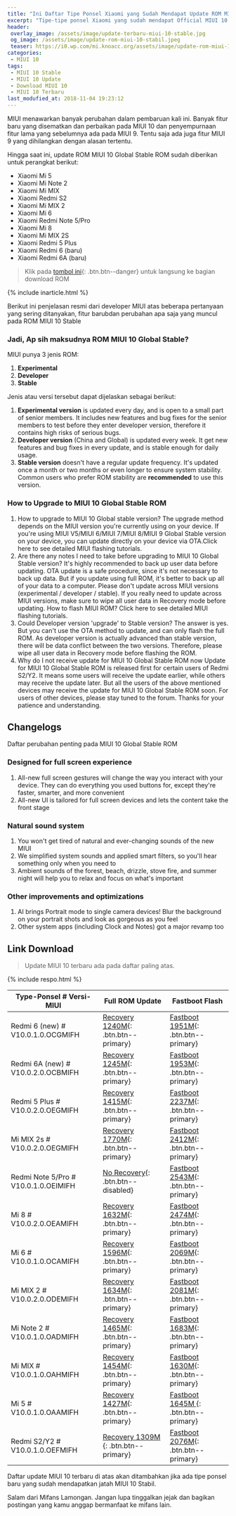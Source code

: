 ```yaml
---
title: "Ini Daftar Tipe Ponsel Xiaomi yang Sudah Mendapat Update ROM MIUI 10 Stabil"
excerpt: "Tipe-tipe ponsel Xiaomi yang sudah mendapat Official MIUI 10 ROM [Global/China Stable] beserta link unduhnya"
header:
 overlay_image: /assets/image/update-terbaru-miui-10-stable.jpg
 og_image: /assets/image/update-rom-miui-10-stabil.jpeg
 teaser: https://i0.wp.com/mi.knoacc.org/assets/image/update-rom-miui-10-stabil.jpg?resize,320,300
categories:
 - MIUI 10
tags:
 - MIUI 10 Stable
 - MIUI 10 Update
 - Download MIUI 10
 - MIUI 10 Terbaru
last_modufied_at: 2018-11-04 19:23:12
---
```

MIUI menawarkan banyak perubahan dalam pembaruan kali ini. Banyak fitur baru yang disematkan dan perbaikan pada MIUI 10 dan penyempurnaan fitur lama yang sebelumnya ada pada MIUI 9. Tentu saja ada juga fitur MIUI 9 yang dihilangkan dengan alasan tertentu.

Hingga saat ini, update ROM MIUI 10 Global Stable ROM sudah diberikan untuk perangkat berikut:

- Xiaomi Mi 5
- Xiaomi Mi Note 2
- Xiaomi Mi MIX
- Xiaomi Redmi S2
- Xiaomi Mi MIX 2
- Xiaomi Mi 6
- Xiaomi Redmi Note 5/Pro
- Xiaomi Mi 8
- Xiaomi Mi MIX 2S
- Xiaomi Redmi 5 Plus
- Xiaomi Redmi 6 (baru)
- Xiaomi Redmi 6A (baru)

> Klik pada [tombol ini](#link-download){: .btn.btn--danger} untuk langsung ke bagian download ROM

{% include inarticle.html %}

Berikut ini penjelasan resmi dari developer MIUI atas beberapa pertanyaan yang sering ditanyakan, fitur barubdan perubahan apa saja yang muncul pada ROM MIUI 10 Stable

### Jadi, Ap sih maksudnya ROM MIUI 10 Global Stable?

MIUI punya 3 jenis ROM:

1. **Experimental**
2. **Developer**
3. **Stable**

Jenis atau versi tersebut dapat dijelaskan sebagai berikut:

1. **Experimental version** is updated every day, and is open to a small part of senior members. It includes new features and bug fixes for the senior members to test before they enter developer version, therefore it contains high risks of serious bugs.
2. **Developer version** (China and Global) is updated every week. It get new features and bug fixes in every update, and is stable enough for daily usage.
3. **Stable version** doesn't have a regular update frequency. It's updated once a month or two months or even longer to ensure system stability. Common users who prefer ROM stability are **recommended** to use this version.

### How to Upgrade to MIUI 10 Global Stable ROM

1. How to upgrade to MIUI 10 Global stable version? The upgrade method depends on the MIUI version you're currently using on your device. If you're using MIUI V5/MIUI 6/MIUI 7/MIUI 8/MIUI 9 Global Stable version on your device, you can update directly on your device via OTA.Click here to see detailed MIUI flashing tutorials.
2. Are there any notes I need to take before upgrading to MIUI 10 Global Stable version? It's highly recommended to back up user data before updating. OTA update is a safe procedure, since it's not necessary to back up data. But if you update using full ROM, it's better to back up all of your data to a computer. Please don't update across MIUI versions (experimental / developer / stable). If you really need to update across MIUI versions, make sure to wipe all user data in Recovery mode before updating. How to flash MIUI ROM? Click here to see detailed MIUI flashing tutorials.
3. Could Developer version 'upgrade' to Stable version? The answer is yes. But you can't use the OTA method to update, and can only flash the full ROM. As developer version is actually advanced than stable version, there will be data conflict between the two versions. Therefore, please wipe all user data in Recovery mode before flashing the ROM.
4. Why do I not receive update for MIUI 10 Global Stable ROM now Update for MIUI 10 Global Stable ROM is released first for certain users of Redmi S2/Y2. It means some users will receive the update earlier, while others may receive the update later. But all the users of the above mentioned devices may receive the update for MIUI 10 Global Stable ROM soon. For users of other devices, please stay tuned to the forum. Thanks for your patience and understanding.

## Changelogs

Daftar perubahan penting pada MIUI 10 Global Stable ROM

### Designed for full screen experience

1. All-new full screen gestures will change the way you interact with your device. They can do everything you used buttons for, except they're faster, smarter, and more convenient
2. All-new UI is tailored for full screen devices and lets the content take the front stage

### Natural sound system

1. You won't get tired of natural and ever-changing sounds of the new MIUI
2. We simplified system sounds and applied smart filters, so you'll hear something only when you need to
3. Ambient sounds of the forest, beach, drizzle, stove fire, and summer night will help you to relax and focus on what's important

### Other improvements and optimizations

1. AI brings Portrait mode to single camera devices! Blur the background on your portrait shots and look as gorgeous as you feel
2. Other system apps (including Clock and Notes) got a major revamp too

## Link Download

> Update MIUI 10 terbaru ada pada daftar paling atas.

{% include respo.html %}

| Type-Ponsel # Versi-MIUI | Full ROM Update | Fastboot Flash |
|------|------|------|
| Redmi 6 (new) # V10.0.1.0.OCGMIFH | [Recovery 1240M](http://bigota.d.miui.com/V10.0.1.0.OCGMIFH/miui_HM6Global_V10.0.1.0.OCGMIFH_fd06fbb541_8.1.zip){: .btn.btn--primary} | [Fastboot 1951M](http://bigota.d.miui.com/V10.0.1.0.OCGMIFH/cereus_global_images_V10.0.1.0.OCGMIFH_20180919.0000.00_8.1_global_794ccbbe18.tgz){: .btn.btn--primary} |
| Redmi 6A (new) # V10.0.2.0.OCBMIFH | [Recovery 1245M](zip){: .btn.btn--primary} | [Fastboot 1953M](http://bigota.d.miui.com/V10.0.2.0.OCBMIFH/miui_HM6AGlobal_V10.0.2.0.OCBMIFH_f3505ab8ee_8.1.zip){: .btn.btn--primary} |
| Redmi 5 Plus # V10.0.2.0.OEGMIFH | [Recovery 1415M](http://bigota.d.miui.com/V10.0.2.0.OEGMIFH/miui_HM5PlusGlobal_V10.0.2.0.OEGMIFH_dc9f1b974c_8.1.zip){: .btn.btn--primary} | [Fastboot 2237M](http://bigota.d.miui.com/V10.0.2.0.OEGMIFH/vince_global_images_V10.0.2.0.OEGMIFH_20180914.0000.00_8.1_global_018f1e352d.tgz){: .btn.btn--primary} |
| Mi MIX 2s # V10.0.2.0.OEGMIFH | [Recovery 1770M](http://bigota.d.miui.com/V10.0.2.0.ODGMIFH/miui_MIMIX2SGlobal_V10.0.2.0.ODGMIFH_ddc8dcd78e_8.0.zip){: .btn.btn--primary} | [Fastboot 2412M](http://bigota.d.miui.com/V10.0.2.0.OEGMIFH/vince_global_images_V10.0.2.0.OEGMIFH_20180914.0000.00_8.1_global_018f1e352d.tgz){: .btn.btn--primary} |
| Redmi Note 5/Pro # V10.0.1.0.OEIMIFH | [No Recovery](#){: .btn.btn--disabled} | [Fastboot 2543M](http://bigota.d.miui.com/V10.0.1.0.OEIMIFH/whyred_global_images_V10.0.1.0.OEIMIFH_20180910.0000.00_8.1_global_ef9a6f693b.tgz){: .btn.btn--primary} |
| Mi 8 # V10.0.2.0.OEAMIFH |[Recovery 1632M](http://bigota.d.miui.com/V10.0.2.0.OEAMIFH/miui_MI8Global_V10.0.2.0.OEAMIFH_f1b5f34c66_8.1.zip){: .btn.btn--primary} | [Fastboot 2474M](http://bigota.d.miui.com/V10.0.2.0.OEAMIFH/dipper_global_images_V10.0.2.0.OEAMIFH_20180912.0000.00_8.1_global_7d6e5e4b45.tgz){: .btn.btn--primary} |
| Mi 6 # V10.0.1.0.OCAMIFH | [Recovery 1596M](http://bigota.d.miui.com/V10.0.1.0.OCAMIFH/miui_MI6Global_V10.0.1.0.OCAMIFH_1f4296c44e_8.0.zip){: .btn.btn--primary} | [Fastboot 2069M](http://bigota.d.miui.com/V10.0.1.0.OCAMIFH/sagit_global_images_V10.0.1.0.OCAMIFH_20180905.0000.00_8.0_global_7ce4be65b4.tgz){: .btn.btn--primary} |
| Mi MIX 2 # V10.0.2.0.ODEMIFH | [Recovery 1634M](http://bigota.d.miui.com/V10.0.2.0.ODEMIFH/miui_MIMIX2Global_V10.0.2.0.ODEMIFH_4766e733e7_8.0.zip){: .btn.btn--primary} | [Fastboot 2081M](http://bigota.d.miui.com/V10.0.2.0.ODEMIFH/chiron_global_images_V10.0.2.0.ODEMIFH_20180906.0000.00_8.0_global_bcc80dae29.tgz){: .btn.btn--primary} |
| Mi Note 2 # V10.0.1.0.OADMIFH | [Recovery 1465M](http://bigota.d.miui.com/V10.0.1.0.OADMIFH/miui_MINote2Global_V10.0.1.0.OADMIFH_436a66f6b3_8.0.zip){: .btn.btn--primary} | [Fastboot  1683M](http://bigota.d.miui.com/V10.0.1.0.OADMIFH/scorpio_global_images_V10.0.1.0.OADMIFH_20180831.0000.00_8.0_global_cb0bc7a6a5.tgz){: .btn.btn--primary} |
| Mi MIX # V10.0.1.0.OAHMIFH | [Recovery 1454M](http://bigota.d.miui.com/V10.0.1.0.OAHMIFH/miui_MIMIXGlobal_V10.0.1.0.OAHMIFH_9bf07533e3_8.0.zip){: .btn.btn--primary} | [Fastboot 1630M](http://bigota.d.miui.com/V10.0.1.0.OAHMIFH/lithium_global_images_V10.0.1.0.OAHMIFH_20180831.0000.00_8.0_global_6af721a86e.tgz){: .btn.btn--primary} |
| Mi 5 # V10.0.1.0.OAAMIFH | [Recovery 1427M](http://bigota.d.miui.com/V10.0.1.0.OAAMIFH/miui_MI5Global_V10.0.1.0.OAAMIFH_5d78eeb0ae_8.0.zip){: .btn.btn--primary} | [Fastboot 1645M ](http://bigota.d.miui.com/V10.0.1.0.OAAMIFH/gemini_global_images_V10.0.1.0.OAAMIFH_20180831.0000.00_8.0_global_4288bc1f30.tgz){: .btn.btn--primary} |
| Redmi S2/Y2 # V10.0.1.0.OEFMIFH | [Recovery 1309M ](http://bigota.d.miui.com/V10.0.1.0.OEFMIFH/miui_HMS2Global_V10.0.1.0.OEFMIFH_34f6fa6afb_8.1.zip){: .btn.btn--primary} | [Fastboot 2076M](http://bigota.d.miui.com/V10.0.1.0.OEFMIFH/ysl_global_images_V10.0.1.0.OEFMIFH_20180829.0000.00_8.1_global_fb185a4220.tgz){: .btn.btn--primary} |

Daftar update MIUI 10 terbaru di atas akan ditambahkan jika ada tipe ponsel baru yang sudah mendapatkan jatah MIUI 10 Stabil.

Salam dari Mifans Lamongan. Jangan lupa tinggalkan jejak dan bagikan postingan yang kamu anggap bermanfaat ke mifans lain.

